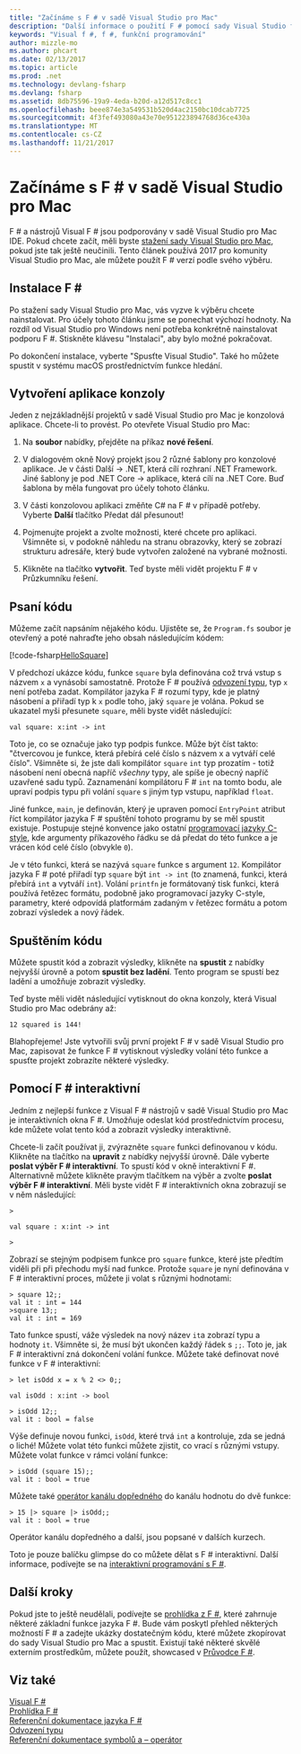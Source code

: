```yaml
---
title: "Začínáme s F # v sadě Visual Studio pro Mac"
description: "Další informace o použití F # pomocí sady Visual Studio for Mac."
keywords: "Visual f #, f #, funkční programování"
author: mizzle-mo
ms.author: phcart
ms.date: 02/13/2017
ms.topic: article
ms.prod: .net
ms.technology: devlang-fsharp
ms.devlang: fsharp
ms.assetid: 8db75596-19a9-4eda-b20d-a12d517c8cc1
ms.openlocfilehash: beee874e3a549531b520d4ac2150bc10dcab7725
ms.sourcegitcommit: 4f3fef493080a43e70e951223894768d36ce430a
ms.translationtype: MT
ms.contentlocale: cs-CZ
ms.lasthandoff: 11/21/2017
---
```

# <a name="get-started-with-f-in-visual-studio-for-mac"></a>Začínáme s F # v sadě Visual Studio pro Mac

F # a nástrojů Visual F # jsou podporovány v sadě Visual Studio pro Mac IDE.  Pokud chcete začít, měli byste [stažení sady Visual Studio pro Mac](https://www.visualstudio.com/downloads/download-visual-studio-vs), pokud jste tak ještě neučinili.  Tento článek používá 2017 pro komunity Visual Studio pro Mac, ale můžete použít F # verzí podle svého výběru.

## <a name="installing-f"></a>Instalace F # #

Po stažení sady Visual Studio pro Mac, vás vyzve k výběru chcete nainstalovat.  Pro účely tohoto článku jsme se ponechat výchozí hodnoty.  Na rozdíl od Visual Studio pro Windows není potřeba konkrétně nainstalovat podporu F #.  Stiskněte klávesu "Instalaci", aby bylo možné pokračovat.

Po dokončení instalace, vyberte "Spusťte Visual Studio".  Také ho můžete spustit v systému macOS prostřednictvím funkce hledání.

## <a name="creating-a-console-application"></a>Vytvoření aplikace konzoly

Jeden z nejzákladnější projektů v sadě Visual Studio pro Mac je konzolová aplikace.  Chcete-li to provést.  Po otevřete Visual Studio pro Mac:

1. Na **soubor** nabídky, přejděte na příkaz **nové řešení**.

2.  V dialogovém okně Nový projekt jsou 2 různé šablony pro konzolové aplikace.  Je v části Další -> .NET, která cílí rozhraní .NET Framework.  Jiné šablony je pod .NET Core -> aplikace, která cílí na .NET Core.  Buď šablona by měla fungovat pro účely tohoto článku.

3. V části konzolovou aplikaci změňte C# na F # v případě potřeby.  Vyberte **Další** tlačítko Předat dál přesunout!  

4. Pojmenujte projekt a zvolte možnosti, které chcete pro aplikaci.  Všimněte si, v podokně náhledu na stranu obrazovky, který se zobrazí strukturu adresáře, který bude vytvořen založené na vybrané možnosti.  

5. Klikněte na tlačítko **vytvořit**.  Teď byste měli vidět projektu F # v Průzkumníku řešení.

## <a name="writing-your-code"></a>Psaní kódu

Můžeme začít napsáním nějakého kódu.  Ujistěte se, že `Program.fs` soubor je otevřený a poté nahraďte jeho obsah následujícím kódem:

[!code-fsharp[HelloSquare](../../../samples/snippets/fsharp/getting-started/hello-square.fs)]

V předchozí ukázce kódu, funkce `square` byla definována což trvá vstup s názvem `x` a vynásobí samostatně.  Protože F # používá [odvození typu](../language-reference/type-inference.md), typ `x` není potřeba zadat.  Kompilátor jazyka F # rozumí typy, kde je platný násobení a přiřadí typ k `x` podle toho, jaký `square` je volána.  Pokud se ukazatel myši přesunete `square`, měli byste vidět následující:

```
val square: x:int -> int
```

Toto je, co se označuje jako typ podpis funkce.  Může být číst takto: "čtvercovou je funkce, která přebírá celé číslo s názvem x a vytváří celé číslo".  Všimněte si, že jste dali kompilátor `square` `int` typ prozatím - totiž násobení není obecná napříč *všechny* typy, ale spíše je obecný napříč uzavřené sadu typů.  Zaznamenání kompilátoru F # `int` na tomto bodu, ale upraví podpis typu při volání `square` s jiným typ vstupu, například `float`.

Jiné funkce, `main`, je definován, který je upraven pomocí `EntryPoint` atribut říct kompilátor jazyka F # spuštění tohoto programu by se měl spustit existuje.  Postupuje stejné konvence jako ostatní [programovací jazyky C-style](https://en.wikipedia.org/wiki/Entry_point#C_and_C.2B.2B), kde argumenty příkazového řádku se dá předat do této funkce a je vrácen kód celé číslo (obvykle `0`).

Je v této funkci, která se nazývá `square` funkce s argument `12`.  Kompilátor jazyka F # poté přiřadí typ `square` být `int -> int` (to znamená, funkci, která přebírá `int` a vytváří `int`).  Volání `printfn` je formátovaný tisk funkci, která používá řetězec formátu, podobně jako programovací jazyky C-style, parametry, které odpovídá platformám zadaným v řetězec formátu a potom zobrazí výsledek a nový řádek.

## <a name="running-your-code"></a>Spuštěním kódu

Můžete spustit kód a zobrazit výsledky, klikněte na **spustit** z nabídky nejvyšší úrovně a potom **spustit bez ladění**.  Tento program se spustí bez ladění a umožňuje zobrazit výsledky.

Teď byste měli vidět následující vytisknout do okna konzoly, která Visual Studio pro Mac odebrány až:

```
12 squared is 144!
```

Blahopřejeme!  Jste vytvořili svůj první projekt F # v sadě Visual Studio pro Mac, zapisovat že funkce F # vytisknout výsledky volání této funkce a spusťte projekt zobrazíte některé výsledky.

## <a name="using-f-interactive"></a>Pomocí F # interaktivní

Jedním z nejlepší funkce z Visual F # nástrojů v sadě Visual Studio pro Mac je interaktivních okna F #.  Umožňuje odeslat kód prostřednictvím procesu, kde můžete volat tento kód a zobrazit výsledky interaktivně.

Chcete-li začít používat ji, zvýrazněte `square` funkci definovanou v kódu.  Klikněte na tlačítko na **upravit** z nabídky nejvyšší úrovně.  Dále vyberte **poslat výběr F # interaktivní**.  To spustí kód v okně interaktivní F #.  Alternativně můžete klikněte pravým tlačítkem na výběr a zvolte **poslat výběr F # interaktivní**.  Měli byste vidět F # interaktivních okna zobrazují se v něm následující:

```
>

val square : x:int -> int

>
```

Zobrazí se stejným podpisem funkce pro `square` funkce, které jste předtím viděli při při přechodu myší nad funkce.  Protože `square` je nyní definována v F # interaktivní proces, můžete ji volat s různými hodnotami:

```
> square 12;;
val it : int = 144
>square 13;;
val it : int = 169
```

Tato funkce spustí, váže výsledek na nový název `it`a zobrazí typu a hodnoty `it`.  Všimněte si, že musí být ukončen každý řádek s `;;`.  Toto je, jak F # interaktivní zná dokončení volání funkce.  Můžete také definovat nové funkce v F # interaktivní:

```
> let isOdd x = x % 2 <> 0;;

val isOdd : x:int -> bool

> isOdd 12;;
val it : bool = false
```

Výše definuje novou funkci, `isOdd`, které trvá `int` a kontroluje, zda se jedná o liché!  Můžete volat této funkci můžete zjistit, co vrací s různými vstupy.  Můžete volat funkce v rámci volání funkce:

```
> isOdd (square 15);;
val it : bool = true
```

Můžete také [operátor kanálu dopředného](../language-reference/symbol-and-operator-reference/index.md) do kanálu hodnotu do dvě funkce:

```
> 15 |> square |> isOdd;;
val it : bool = true
```

Operátor kanálu dopředného a další, jsou popsané v dalších kurzech.

Toto je pouze balíčku glimpse do co můžete dělat s F # interaktivní.  Další informace, podívejte se na [interaktivní programování s F #](../tutorials/fsharp-interactive/index.md).

## <a name="next-steps"></a>Další kroky

Pokud jste to ještě neudělali, podívejte se [prohlídka z F #](../tour.md), které zahrnuje některé základní funkce jazyka F #.  Bude vám poskytl přehled některých možností F # a zadejte ukázky dostatečným kódu, které můžete zkopírovat do sady Visual Studio pro Mac a spustit.  Existují také některé skvělé externím prostředkům, můžete použít, showcased v [Průvodce F #](../index.md).

## <a name="see-also"></a>Viz také
 [Visual F #](../index.md)  
 [Prohlídka F #](../tour.md)  
 [Referenční dokumentace jazyka F #](../language-reference/index.md)  
 [Odvození typu](../language-reference/type-inference.md)  
 [Referenční dokumentace symbolů a – operátor](../language-reference/symbol-and-operator-reference/index.md)  
